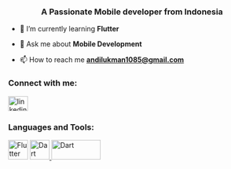 <h3 align="center">A Passionate Mobile developer from Indonesia</h3>

- 🌱 I’m currently learning **Flutter**

- 💬 Ask me about **Mobile Development**

- 📫 How to reach me **andilukman1085@gmail.com**

<h3 align="left">Connect with me:</h3>
<p align="left">
<a href="https://www.linkedin.com/in/andi-lukman-040882288/" target="blank"><img align="center" src="https://raw.githubusercontent.com/rahuldkjain/github-profile-readme-generator/master/src/images/icons/Social/linked-in-alt.svg" alt="linkedin username" height="30" width="40" /></a>
</p>

<h3 align="left">Languages and Tools:</h3>
<p align="left"> 
<img src="https://docs.flutter.dev/assets/images/branding/flutter/logo/default.svg" alt="Flutter" width="40" height="40"/> </a> <a href="https://flutter.dev/" target="_blank" rel="noreferrer"> 
<img src="https://docs.flutter.dev/assets/images/branding/dart/logo.svg" alt="Dart" width="40" height="40"/> </a> <a href="https://dart.dev/" target="_blank" rel="noreferrer"> 
<img src="https://www.gstatic.com/devrel-devsite/prod/ve761bca974e16662f27aa8810df6d144acde5bdbeeca0dfd50e25f86621eaa19/android/images/lockup.svg" alt="Dart" width="100" height="40"/> </a> <a href="https://developer.android.com/studio" target="_blank" rel="noreferrer"> 